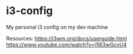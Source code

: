 # i3-config
My personal i3 config on my dev machine

Resources:
https://i3wm.org/docs/userguide.html
https://www.youtube.com/watch?v=j1I63wGcvU4



